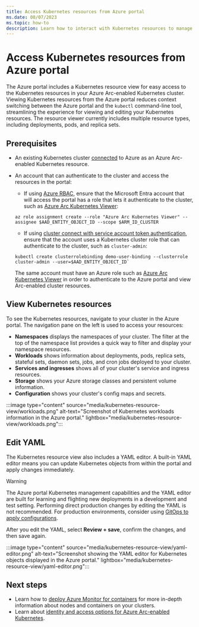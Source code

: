 ```yaml
---
title: Access Kubernetes resources from Azure portal
ms.date: 08/07/2023
ms.topic: how-to
description: Learn how to interact with Kubernetes resources to manage an Azure Arc-enabled Kubernetes cluster from the Azure portal.
---
```


# Access Kubernetes resources from Azure portal

The Azure portal includes a Kubernetes resource view for easy access to the Kubernetes resources in your Azure Arc-enabled Kubernetes cluster. Viewing Kubernetes resources from the Azure portal reduces context switching between the Azure portal and the `kubectl` command-line tool, streamlining the experience for viewing and editing your Kubernetes resources. The resource viewer currently includes multiple resource types, including deployments, pods, and replica sets.

## Prerequisites

- An existing Kubernetes cluster [connected](quickstart-connect-cluster.md) to Azure as an Azure Arc-enabled Kubernetes resource.

- An account that can authenticate to the cluster and access the resources in the portal:

  - If using [Azure RBAC](azure-rbac.md), ensure that the Microsoft Entra account that will access the portal has a role that lets it authenticate to the cluster, such as [Azure Arc Kubernetes Viewer](/azure/role-based-access-control/built-in-roles):

   ```azurecli
   az role assignment create --role "Azure Arc Kubernetes Viewer" --assignee $AAD_ENTITY_OBJECT_ID --scope $ARM_ID_CLUSTER
   ```

  - If using [cluster connect with service account token authentication](cluster-connect.md#service-account-token-authentication-option), ensure that the account uses a Kubernetes cluster role that can authenticate to the cluster, such as `cluster-admin`:
  
   ```console
   kubectl create clusterrolebinding demo-user-binding --clusterrole cluster-admin --user=$AAD_ENTITY_OBJECT_ID`
   ```

   The same account must have an Azure role such as [Azure Arc Kubernetes Viewer](/azure/role-based-access-control/built-in-roles) in order to authenticate to the Azure portal and view Arc-enabled cluster resources.

## View Kubernetes resources

To see the Kubernetes resources, navigate to your cluster in the Azure portal. The navigation pane on the left is used to access your resources:

- **Namespaces** displays the namespaces of your cluster. The filter at the top of the namespace list provides a quick way to filter and display your namespace resources.
- **Workloads** shows information about deployments, pods, replica sets, stateful sets, daemon sets, jobs, and cron jobs deployed to your cluster.
- **Services and ingresses** shows all of your cluster's service and ingress resources.
- **Storage** shows your Azure storage classes and persistent volume information.
- **Configuration** shows your cluster's config maps and secrets.

:::image type="content" source="media/kubernetes-resource-view/workloads.png" alt-text="Screenshot of Kubernetes workloads information in the Azure portal." lightbox="media/kubernetes-resource-view/workloads.png":::

## Edit YAML

The Kubernetes resource view also includes a YAML editor. A built-in YAML editor means you can update Kubernetes objects from within the portal and apply changes immediately.

>[!WARNING]
> The Azure portal Kubernetes management capabilities and the YAML editor are built for learning and flighting new deployments in a development and test setting. Performing direct production changes by editing the YAML is not recommended. For production environments, consider using [GitOps to apply configurations](tutorial-use-gitops-flux2.md).

After you edit the YAML, select **Review + save**, confirm the changes, and then save again.

:::image type="content" source="media/kubernetes-resource-view/yaml-editor.png" alt-text="Screenshot showing the YAML editor for Kubernetes objects displayed in the Azure portal." lightbox="media/kubernetes-resource-view/yaml-editor.png":::

## Next steps

- Learn how to [deploy Azure Monitor for containers](/azure/azure-monitor/containers/container-insights-enable-arc-enabled-clusters?toc=/azure/azure-arc/kubernetes/toc.json) for more in-depth information about nodes and containers on your clusters.
- Learn about [identity and access options for Azure Arc-enabled Kubernetes](identity-access-overview.md).
